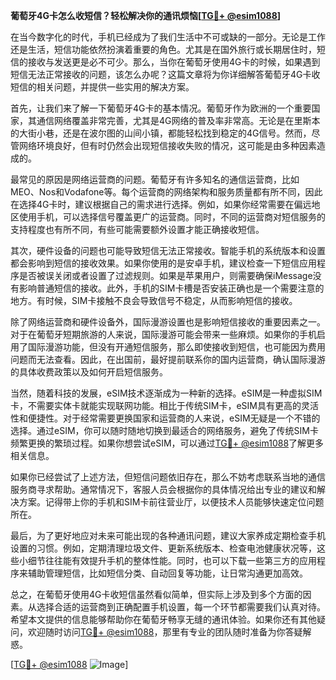 **葡萄牙4G卡怎么收短信？轻松解决你的通讯烦恼[[TG💪+ @esim1088](https://t.me/s/esim1088)]**

在当今数字化的时代，手机已经成为了我们生活中不可或缺的一部分。无论是工作还是生活，短信功能依然扮演着重要的角色。尤其是在国外旅行或长期居住时，短信的接收与发送更是必不可少。那么，当你在葡萄牙使用4G卡的时候，如果遇到短信无法正常接收的问题，该怎么办呢？这篇文章将为你详细解答葡萄牙4G卡收短信的相关问题，并提供一些实用的解决方案。

首先，让我们来了解一下葡萄牙4G卡的基本情况。葡萄牙作为欧洲的一个重要国家，其通信网络覆盖非常完善，尤其是4G网络的普及率非常高。无论是在里斯本的大街小巷，还是在波尔图的山间小镇，都能轻松找到稳定的4G信号。然而，尽管网络环境良好，但有时仍然会出现短信接收失败的情况，这可能是由多种因素造成的。

最常见的原因是网络运营商的问题。葡萄牙有许多知名的通信运营商，比如MEO、Nos和Vodafone等。每个运营商的网络架构和服务质量都有所不同，因此在选择4G卡时，建议根据自己的需求进行选择。例如，如果你经常需要在偏远地区使用手机，可以选择信号覆盖更广的运营商。同时，不同的运营商对短信服务的支持程度也有所不同，有些可能需要额外设置才能正确接收短信。

其次，硬件设备的问题也可能导致短信无法正常接收。智能手机的系统版本和设置都会影响到短信的接收效果。如果你使用的是安卓手机，建议检查一下短信应用程序是否被误关闭或者设置了过滤规则。如果是苹果用户，则需要确保iMessage没有影响普通短信的接收。此外，手机的SIM卡槽是否安装正确也是一个需要注意的地方。有时候，SIM卡接触不良会导致信号不稳定，从而影响短信的接收。

除了网络运营商和硬件设备外，国际漫游设置也是影响短信接收的重要因素之一。对于在葡萄牙短期旅游的人来说，国际漫游可能会带来一些麻烦。如果你的手机启用了国际漫游功能，但没有开通短信服务，那么即使接收到短信，也可能因为费用问题而无法查看。因此，在出国前，最好提前联系你的国内运营商，确认国际漫游的具体收费政策以及如何开启短信服务。

当然，随着科技的发展，eSIM技术逐渐成为一种新的选择。eSIM是一种虚拟SIM卡，不需要实体卡就能实现联网功能。相比于传统SIM卡，eSIM具有更高的灵活性和便捷性。对于经常需要更换国家和运营商的人来说，eSIM无疑是一个不错的选择。通过eSIM，你可以随时随地切换到最适合的网络服务，避免了传统SIM卡频繁更换的繁琐过程。如果你想尝试eSIM，可以通过[TG💪+ @esim1088](https://t.me/s/esim1088)了解更多相关信息。

如果你已经尝试了上述方法，但短信问题依旧存在，那么不妨考虑联系当地的通信服务商寻求帮助。通常情况下，客服人员会根据你的具体情况给出专业的建议和解决方案。记得带上你的手机和SIM卡前往营业厅，以便技术人员能够快速定位问题所在。

最后，为了更好地应对未来可能出现的各种通讯问题，建议大家养成定期检查手机设置的习惯。例如，定期清理垃圾文件、更新系统版本、检查电池健康状况等，这些小细节往往能有效提升手机的整体性能。同时，也可以下载一些第三方的应用程序来辅助管理短信，比如短信分类、自动回复等功能，让日常沟通更加高效。

总之，在葡萄牙使用4G卡收短信虽然看似简单，但实际上涉及到多个方面的因素。从选择合适的运营商到正确配置手机设置，每一个环节都需要我们认真对待。希望本文提供的信息能够帮助你在葡萄牙畅享无缝的通讯体验。如果你还有其他疑问，欢迎随时访问[TG💪+ @esim1088](https://t.me/s/esim1088)，那里有专业的团队随时准备为你答疑解惑。

[[TG💪+ @esim1088](https://t.me/s/esim1088) ![Image](https://i.postimg.cc/4NQfJmqS/Snipaste-2025-05-13-00-14-12.png)]